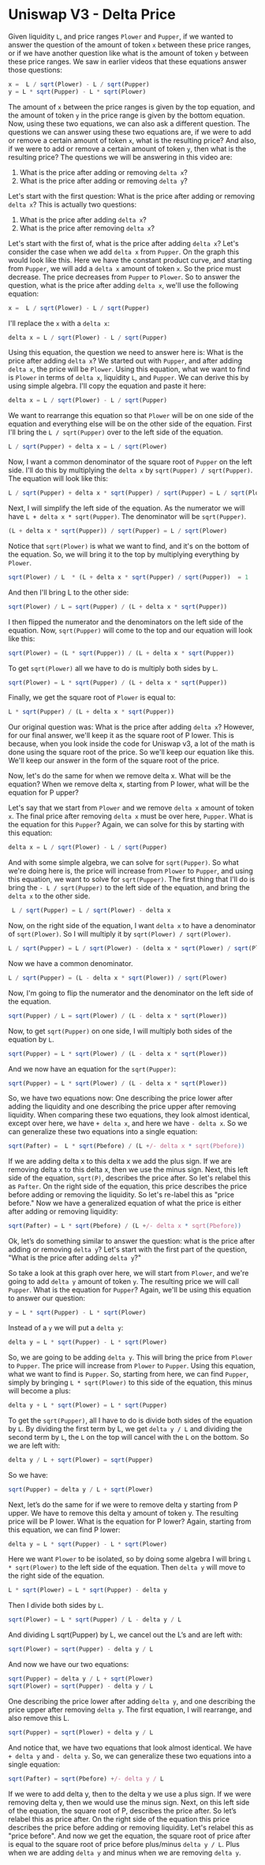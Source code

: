 # Uniswap V3 - Delta Price

Given liquidity `L`, and price ranges `Plower` and `Pupper`, if we wanted to answer the question of the amount of token `x` between these price ranges, or if we have another question like what is the amount of token `y` between these price ranges. We saw in earlier videos that these equations answer those questions:
```javascript
x =  L / sqrt(Plower) - L / sqrt(Pupper)
y = L * sqrt(Pupper) - L * sqrt(Plower)
```
The amount of `x` between the price ranges is given by the top equation, and the amount of token `y` in the price range is given by the bottom equation. Now, using these two equations, we can also ask a different question. The questions we can answer using these two equations are, if we were to add or remove a certain amount of token `x`, what is the resulting price? And also, if we were to add or remove a certain amount of token `y`, then what is the resulting price?
The questions we will be answering in this video are:

1. What is the price after adding or removing `delta x`?
2. What is the price after adding or removing `delta y`?

Let's start with the first question: What is the price after adding or removing `delta x`? This is actually two questions:

  1.  What is the price after adding `delta x`?
  2.  What is the price after removing `delta x`?

Let's start with the first of, what is the price after adding `delta x`? Let's consider the case when we add `delta x` from `Pupper`. On the graph this would look like this. Here we have the constant product curve, and starting from `Pupper`, we will add a `delta x` amount of token `x`. So the price must decrease. The price decreases from `Pupper` to `Plower`. So to answer the question, what is the price after adding `delta x`, we'll use the following equation:
```javascript
x =  L / sqrt(Plower) - L / sqrt(Pupper)
```
I'll replace the `x` with a `delta x`:
```javascript
delta x = L / sqrt(Plower) - L / sqrt(Pupper)
```
Using this equation, the question we need to answer here is: What is the price after adding `delta x`? We started out with `Pupper`, and after adding `delta x`, the price will be `Plower`. Using this equation, what we want to find is `Plower` in terms of `delta x`, liquidity `L`, and `Pupper`. We can derive this by using simple algebra. I'll copy the equation and paste it here:
```javascript
delta x = L / sqrt(Plower) - L / sqrt(Pupper)
```
We want to rearrange this equation so that `Plower` will be on one side of the equation and everything else will be on the other side of the equation. First I'll bring the `L / sqrt(Pupper)` over to the left side of the equation.
```javascript
L / sqrt(Pupper) + delta x = L / sqrt(Plower)
```
Now, I want a common denominator of the square root of `Pupper` on the left side. I'll do this by multiplying the `delta x` by `sqrt(Pupper) / sqrt(Pupper)`. The equation will look like this:
```javascript
L / sqrt(Pupper) + delta x * sqrt(Pupper) / sqrt(Pupper) = L / sqrt(Plower)
```
Next, I will simplify the left side of the equation. As the numerator we will have `L + delta x * sqrt(Pupper)`. The denominator will be `sqrt(Pupper)`.
```javascript
(L + delta x * sqrt(Pupper)) / sqrt(Pupper) = L / sqrt(Plower)
```
Notice that `sqrt(Plower)` is what we want to find, and it's on the bottom of the equation. So, we will bring it to the top by multiplying everything by `Plower`.
```javascript
sqrt(Plower) / L  * (L + delta x * sqrt(Pupper) / sqrt(Pupper))  = 1
```
And then I'll bring L to the other side:
```javascript
sqrt(Plower) / L = sqrt(Pupper) / (L + delta x * sqrt(Pupper))
```
I then flipped the numerator and the denominators on the left side of the equation. Now, `sqrt(Pupper)` will come to the top and our equation will look like this:
```javascript
sqrt(Plower) = (L * sqrt(Pupper)) / (L + delta x * sqrt(Pupper))
```
To get `sqrt(Plower)` all we have to do is multiply both sides by `L`.
```javascript
sqrt(Plower) = L * sqrt(Pupper) / (L + delta x * sqrt(Pupper))
```
Finally, we get the square root of `Plower` is equal to:
```javascript
L * sqrt(Pupper) / (L + delta x * sqrt(Pupper))
```
Our original question was: What is the price after adding `delta x`? However, for our final answer, we'll keep it as the square root of P lower. This is because, when you look inside the code for Uniswap v3, a lot of the math is done using the square root of the price. So we'll keep our equation like this. We'll keep our answer in the form of the square root of the price.

Now, let's do the same for when we remove delta x. What will be the equation? When we remove delta x, starting from P lower, what will be the equation for P upper?

Let's say that we start from `Plower` and we remove `delta x` amount of token `x`. The final price after removing `delta x` must be over here, `Pupper`.
What is the equation for this `Pupper`? Again, we can solve for this by starting with this equation:
```javascript
delta x = L / sqrt(Plower) - L / sqrt(Pupper)
```
And with some simple algebra, we can solve for `sqrt(Pupper)`. So what we're doing here is, the price will increase from `Plower` to `Pupper`, and using this equation, we want to solve for `sqrt(Pupper)`. The first thing that I'll do is bring the `- L / sqrt(Pupper)` to the left side of the equation, and bring the `delta x` to the other side.
```javascript
 L / sqrt(Pupper) = L / sqrt(Plower) - delta x
```
Now, on the right side of the equation, I want `delta x` to have a denominator of `sqrt(Plower)`. So I will multiply it by `sqrt(Plower) / sqrt(Plower)`.
```javascript
L / sqrt(Pupper) = L / sqrt(Plower) - (delta x * sqrt(Plower) / sqrt(Plower))
```
Now we have a common denominator.
```javascript
L / sqrt(Pupper) = (L - delta x * sqrt(Plower)) / sqrt(Plower)
```
Now, I'm going to flip the numerator and the denominator on the left side of the equation.
```javascript
sqrt(Pupper) / L = sqrt(Plower) / (L - delta x * sqrt(Plower))
```
Now, to get `sqrt(Pupper)` on one side, I will multiply both sides of the equation by `L`.
```javascript
sqrt(Pupper) = L * sqrt(Plower) / (L - delta x * sqrt(Plower))
```
And we now have an equation for the `sqrt(Pupper)`:
```javascript
sqrt(Pupper) = L * sqrt(Plower) / (L - delta x * sqrt(Plower))
```
So, we have two equations now: One describing the price lower after adding the liquidity and one describing the price upper after removing liquidity. When comparing these two equations, they look almost identical, except over here, we have `+ delta x`, and here we have `- delta x`. So we can generalize these two equations into a single equation:
```javascript
sqrt(Pafter) =  L * sqrt(Pbefore) / (L +/- delta x * sqrt(Pbefore))
```
If we are adding delta x to this delta x we add the plus sign. If we are removing delta x to this delta x, then we use the minus sign. Next, this left side of the equation, `sqrt(P)`, describes the price after.
So let's relabel this as `Pafter`. On the right side of the equation, this price describes the price before adding or removing the liquidity. So let's re-label this as "price before."
Now we have a generalized equation of what the price is either after adding or removing liquidity:
```javascript
sqrt(Pafter) = L * sqrt(Pbefore) / (L +/- delta x * sqrt(Pbefore))
```
Ok, let’s do something similar to answer the question: what is the price after adding or removing `delta y`? Let's start with the first part of the question, "What is the price after adding `delta y`?"

So take a look at this graph over here, we will start from `Plower`, and we're going to add `delta y` amount of token `y`. The resulting price we will call `Pupper`. What is the equation for `Pupper`? Again, we'll be using this equation to answer our question:
```javascript
y = L * sqrt(Pupper) - L * sqrt(Plower)
```
Instead of a `y` we will put a `delta y`:
```javascript
delta y = L * sqrt(Pupper) - L * sqrt(Plower)
```
So, we are going to be adding `delta y`. This will bring the price from `Plower` to `Pupper`. The price will increase from `Plower` to `Pupper`. Using this equation, what we want to find is `Pupper`.
So, starting from here, we can find `Pupper`, simply by bringing `L * sqrt(Plower)` to this side of the equation, this minus will become a plus:
```javascript
delta y + L * sqrt(Plower) = L * sqrt(Pupper)
```
To get the `sqrt(Pupper)`, all I have to do is divide both sides of the equation by `L`. By dividing the first term by L, we get `delta y / L` and dividing the second term by `L`, the `L` on the top will cancel with the `L` on the bottom. So we are left with:
```javascript
delta y / L + sqrt(Plower) = sqrt(Pupper)
```
So we have:
```javascript
sqrt(Pupper) = delta y / L + sqrt(Plower)
```
Next, let’s do the same for if we were to remove delta y starting from P upper. We have to remove this delta y amount of token y. The resulting price will be P lower.
What is the equation for P lower?
Again, starting from this equation, we can find P lower:
```javascript
delta y = L * sqrt(Pupper) - L * sqrt(Plower)
```
Here we want `Plower` to be isolated, so by doing some algebra I will bring `L * sqrt(Plower)` to the left side of the equation. Then `delta y` will move to the right side of the equation.
```javascript
L * sqrt(Plower) = L * sqrt(Pupper) - delta y
```
Then I divide both sides by `L`.
```javascript
sqrt(Plower) = L * sqrt(Pupper) / L - delta y / L
```
And dividing L sqrt(Pupper) by L, we cancel out the L’s and are left with:
```javascript
sqrt(Plower) = sqrt(Pupper) - delta y / L
```
And now we have our two equations:
```javascript
sqrt(Pupper) = delta y / L + sqrt(Plower)
sqrt(Plower) = sqrt(Pupper) - delta y / L
```
One describing the price lower after adding `delta y`, and one describing the price upper after removing `delta y`. The first equation, I will rearrange, and also remove this L.
```javascript
sqrt(Pupper) = sqrt(Plower) + delta y / L
```
And notice that, we have two equations that look almost identical. We have `+ delta y` and `- delta y`.
So, we can generalize these two equations into a single equation:
```javascript
sqrt(Pafter) = sqrt(Pbefore) +/- delta y / L
```
If we were to add delta y, then to the delta y we use a plus sign. If we were removing delta y, then we would use the minus sign.
Next, on this left side of the equation, the square root of P, describes the price after. So let’s relabel this as price after. On the right side of the equation this price describes the price before adding or removing liquidity. Let's relabel this as "price before". And now we get the equation, the square root of price after is equal to the square root of price before plus/minus `delta y / L`. Plus when we are adding `delta y` and minus when we are removing `delta y`.
